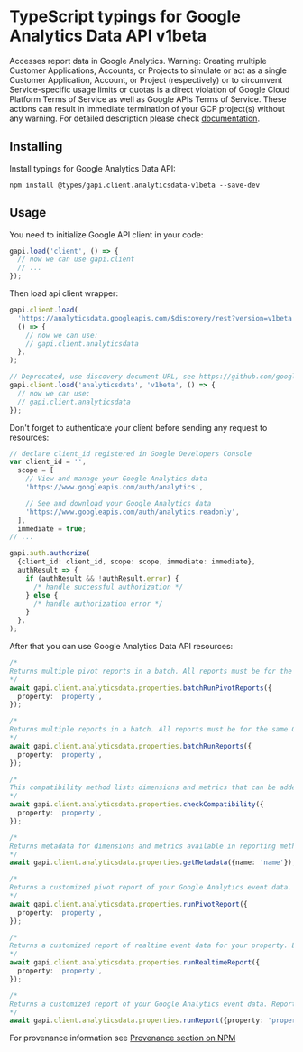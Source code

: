 # TypeScript typings for Google Analytics Data API v1beta

Accesses report data in Google Analytics. Warning: Creating multiple Customer Applications, Accounts, or Projects to simulate or act as a single Customer Application, Account, or Project (respectively) or to circumvent Service-specific usage limits or quotas is a direct violation of Google Cloud Platform Terms of Service as well as Google APIs Terms of Service. These actions can result in immediate termination of your GCP project(s) without any warning.
For detailed description please check [documentation](https://developers.google.com/analytics/devguides/reporting/data/v1/).

## Installing

Install typings for Google Analytics Data API:

```
npm install @types/gapi.client.analyticsdata-v1beta --save-dev
```

## Usage

You need to initialize Google API client in your code:

```typescript
gapi.load('client', () => {
  // now we can use gapi.client
  // ...
});
```

Then load api client wrapper:

```typescript
gapi.client.load(
  'https://analyticsdata.googleapis.com/$discovery/rest?version=v1beta',
  () => {
    // now we can use:
    // gapi.client.analyticsdata
  },
);
```

```typescript
// Deprecated, use discovery document URL, see https://github.com/google/google-api-javascript-client/blob/master/docs/reference.md#----gapiclientloadname----version----callback--
gapi.client.load('analyticsdata', 'v1beta', () => {
  // now we can use:
  // gapi.client.analyticsdata
});
```

Don't forget to authenticate your client before sending any request to resources:

```typescript
// declare client_id registered in Google Developers Console
var client_id = '',
  scope = [
    // View and manage your Google Analytics data
    'https://www.googleapis.com/auth/analytics',

    // See and download your Google Analytics data
    'https://www.googleapis.com/auth/analytics.readonly',
  ],
  immediate = true;
// ...

gapi.auth.authorize(
  {client_id: client_id, scope: scope, immediate: immediate},
  authResult => {
    if (authResult && !authResult.error) {
      /* handle successful authorization */
    } else {
      /* handle authorization error */
    }
  },
);
```

After that you can use Google Analytics Data API resources: <!-- TODO: make this work for multiple namespaces -->

```typescript
/*
Returns multiple pivot reports in a batch. All reports must be for the same Google Analytics property.
*/
await gapi.client.analyticsdata.properties.batchRunPivotReports({
  property: 'property',
});

/*
Returns multiple reports in a batch. All reports must be for the same Google Analytics property.
*/
await gapi.client.analyticsdata.properties.batchRunReports({
  property: 'property',
});

/*
This compatibility method lists dimensions and metrics that can be added to a report request and maintain compatibility. This method fails if the request's dimensions and metrics are incompatible. In Google Analytics, reports fail if they request incompatible dimensions and/or metrics; in that case, you will need to remove dimensions and/or metrics from the incompatible report until the report is compatible. The Realtime and Core reports have different compatibility rules. This method checks compatibility for Core reports.
*/
await gapi.client.analyticsdata.properties.checkCompatibility({
  property: 'property',
});

/*
Returns metadata for dimensions and metrics available in reporting methods. Used to explore the dimensions and metrics. In this method, a Google Analytics property identifier is specified in the request, and the metadata response includes Custom dimensions and metrics as well as Universal metadata. For example if a custom metric with parameter name `levels_unlocked` is registered to a property, the Metadata response will contain `customEvent:levels_unlocked`. Universal metadata are dimensions and metrics applicable to any property such as `country` and `totalUsers`.
*/
await gapi.client.analyticsdata.properties.getMetadata({name: 'name'});

/*
Returns a customized pivot report of your Google Analytics event data. Pivot reports are more advanced and expressive formats than regular reports. In a pivot report, dimensions are only visible if they are included in a pivot. Multiple pivots can be specified to further dissect your data.
*/
await gapi.client.analyticsdata.properties.runPivotReport({
  property: 'property',
});

/*
Returns a customized report of realtime event data for your property. Events appear in realtime reports seconds after they have been sent to the Google Analytics. Realtime reports show events and usage data for the periods of time ranging from the present moment to 30 minutes ago (up to 60 minutes for Google Analytics 360 properties). For a guide to constructing realtime requests & understanding responses, see [Creating a Realtime Report](https://developers.google.com/analytics/devguides/reporting/data/v1/realtime-basics).
*/
await gapi.client.analyticsdata.properties.runRealtimeReport({
  property: 'property',
});

/*
Returns a customized report of your Google Analytics event data. Reports contain statistics derived from data collected by the Google Analytics tracking code. The data returned from the API is as a table with columns for the requested dimensions and metrics. Metrics are individual measurements of user activity on your property, such as active users or event count. Dimensions break down metrics across some common criteria, such as country or event name. For a guide to constructing requests & understanding responses, see [Creating a Report](https://developers.google.com/analytics/devguides/reporting/data/v1/basics).
*/
await gapi.client.analyticsdata.properties.runReport({property: 'property'});
```

For provenance information see [Provenance section on NPM](https://www.npmjs.com/package/@maxim_mazurok/gapi.client.analyticsdata-v1beta#Provenance:~:text=none-,Provenance,-Built%20and%20signed)

